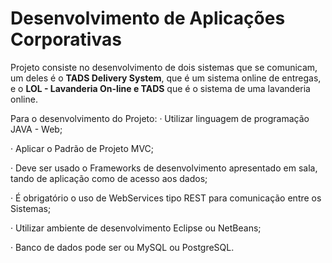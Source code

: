 
# Desenvolvimento de Aplicações Corporativas
Projeto consiste no desenvolvimento de dois sistemas que se comunicam, um deles é o **TADS Delivery System**, que é um sistema online de entregas, e o **LOL - Lavanderia On-line e TADS** que é o sistema de uma lavanderia online.  

Para o desenvolvimento do Projeto:
· Utilizar linguagem de programação JAVA - Web;

· Aplicar o Padrão de Projeto MVC;

· Deve ser usado o Frameworks de desenvolvimento apresentado em sala, tando de aplicação como de acesso aos dados;

· É obrigatório o uso de WebServices tipo REST para comunicação entre os Sistemas;

· Utilizar ambiente de desenvolvimento Eclipse ou NetBeans;

· Banco de dados pode ser ou MySQL ou PostgreSQL.

